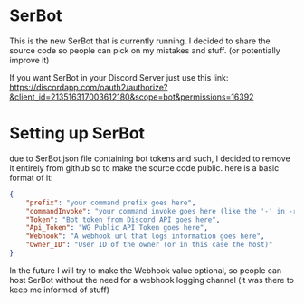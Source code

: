 # SerBot
This is the new SerBot that is currently running. I decided to share the source code so people can pick on my mistakes and stuff. (or potentially improve it)

If you want SerBot in your Discord Server just use this link: https://discordapp.com/oauth2/authorize?&client_id=213516317003612180&scope=bot&permissions=16392

# Setting up SerBot

due to SerBot.json file containing bot tokens and such, I decided to remove it entirely from github so to make the source code public.
here is a basic format of it:
```json
{
	"prefix": "your command prefix goes here",
	"commandInvoke": "your command invoke goes here (like the '-' in -ratings)",
	"Token": "Bot token from Discord API goes here",
	"Api_Token": "WG Public API Token goes here",
	"Webhook": "A webhook url that logs information goes here",
	"Owner_ID": "User ID of the owner (or in this case the host)"
}
```

In the future I will try to make the Webhook value optional, so people can host SerBot without the need for a webhook logging channel (it was there to keep me informed of stuff)


